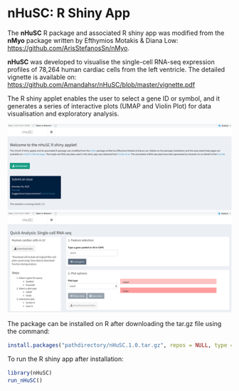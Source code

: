 # nHuSC: R Shiny App
The **nHuSC** R package and associated R shiny app was modified from the **nMyo** package written by Efthymios Motakis & Diana Low: https://github.com/ArisStefanosSn/nMyo. 

**nHuSC** was developed to visualise the single-cell RNA-seq expression profiles of 78,264 human cardiac cells from the left ventricle. The detailed vignette is available on: https://github.com/Amandahsr/nHuSC/blob/master/vignette.pdf 

The R shiny applet enables the user to select a gene ID or symbol, and it generates a series of interactive plots (UMAP and Violin Plot) for data visualisation and exploratory analysis.

![](https://github.com/Amandahsr/nHuSC/blob/master/nHUSC%20Home%20Screen%20Interface.png)
![](https://github.com/Amandahsr/nHuSC/blob/master/nHuSC%20Interactive%20Analysis%20Interface.png)


The package can be installed on R after downloading the tar.gz file using the command:
```r
install.packages("pathdirectory/nHuSC.1.0.tar.gz", repos = NULL, type = "source")
```

To run the R shiny app after installation:
```r
library(nHuSC)
run_nHuSC()
```

